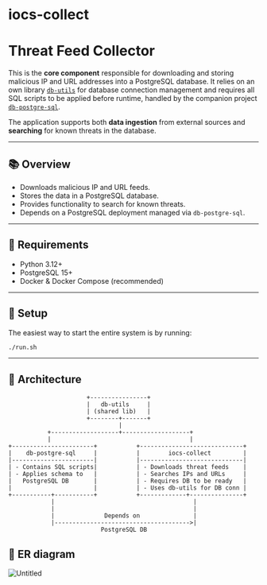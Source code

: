 # iocs-collect

# Threat Feed Collector

This is the **core component** responsible for downloading and storing malicious IP and URL addresses into a PostgreSQL database. It relies on an own library [`db-utils`](https://github.com/iocs-project/db-utils) for database connection management and requires all SQL scripts to be applied before runtime, handled by the companion project [`db-postgre-sql`](https://github.com/iocs-project/db-postgre-sql).

The application supports both **data ingestion** from external sources and **searching** for known threats in the database.

---

## 📚 Overview

- Downloads malicious IP and URL feeds.
- Stores the data in a PostgreSQL database.
- Provides functionality to search for known threats.
- Depends on a PostgreSQL deployment managed via `db-postgre-sql`.

---

## 🔧 Requirements

- Python 3.12+
- PostgreSQL 15+
- Docker & Docker Compose (recommended)

---

## 🚀 Setup

The easiest way to start the entire system is by running:

```bash
./run.sh
```
---
  

## 🚀 Architecture

```
                      +----------------+
                      |   db-utils     |
                      | (shared lib)   |
                      +--------+-------+
                               |
           +-------------------+-------------------+
           |                                       |
+-----------------------+           +-----------------------------+
|    db-postgre-sql     |           |        iocs-collect         |
|-----------------------|           |-----------------------------|
| - Contains SQL scripts|           | - Downloads threat feeds    |
| - Applies schema to   |           | - Searches IPs and URLs     |
|   PostgreSQL DB       |           | - Requires DB to be ready   |
|                       |           | - Uses db-utils for DB conn |
+-----------+-----------+           +-------------+---------------+
            |                                       |
            |                                       |
            |              Depends on               |
            |-------------------------------------->|
                          PostgreSQL DB
```

## 🚀 ER diagram

![Untitled](https://github.com/user-attachments/assets/4c32ae69-4aa8-4c2e-922b-093b9b4bb61b)

